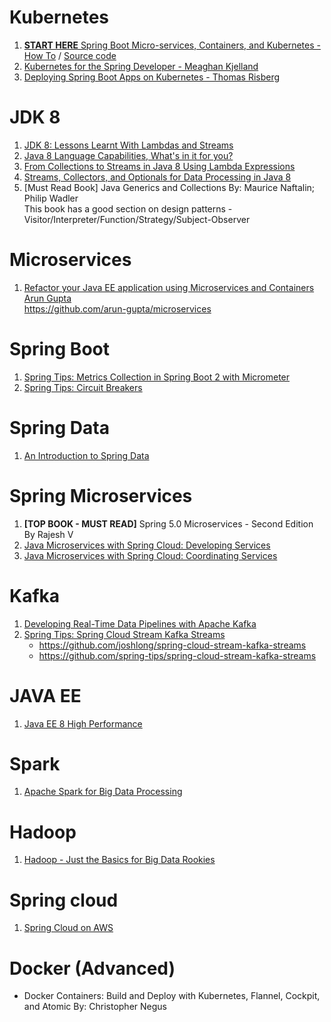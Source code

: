 # Kubernetes
1. [**START HERE** Spring Boot Micro-services, Containers, and Kubernetes - How To](https://www.youtube.com/watch?v=Bcs-inRnLDc) / [Source code](https://github.com/saturnism/spring-boot-docker/tree/master/examples)
2. [Kubernetes for the Spring Developer - Meaghan Kjelland](https://www.youtube.com/watch?v=OsWXtVbTnv0)
3. [Deploying Spring Boot Apps on Kubernetes - Thomas Risberg](https://www.youtube.com/watch?v=RelPurLZnII)

# JDK 8
1. [JDK 8: Lessons Learnt With Lambdas and Streams](https://www.youtube.com/watch?v=wZKmA6XodNE)
2. [Java 8 Language Capabilities, What's in it for you?](https://www.youtube.com/watch?v=j9nj5dTo54Q)
3. [From Collections to Streams in Java 8 Using Lambda Expressions](https://app.pluralsight.com/library/courses/java-8-lambda-expressions-collections-streams)
4. [Streams, Collectors, and Optionals for Data Processing in Java 8](https://app.pluralsight.com/library/courses/java-8-data-processing-streams-collectors-optionals)
5. [Must Read Book] Java Generics and Collections By: Maurice Naftalin; Philip Wadler  
   This book has a good section on design patterns - Visitor/Interpreter/Function/Strategy/Subject-Observer
   
# Microservices
1. [Refactor your Java EE application using Microservices and Containers Arun Gupta](https://learning.oreilly.com/videos/refactor-your-java/9781491950593/9781491950593-video236649)  
   https://github.com/arun-gupta/microservices

# Spring Boot
1. [Spring Tips: Metrics Collection in Spring Boot 2 with Micrometer](https://www.youtube.com/watch?v=JAdxO1XboJY)
2. [Spring Tips: Circuit Breakers](https://www.youtube.com/watch?v=Kc7dDxn9cUg)

# Spring Data
1. [An Introduction to Spring Data](https://www.youtube.com/watch?v=jIae_pcG-9M)

# Spring Microservices
1. **[TOP BOOK - MUST READ]** Spring 5.0 Microservices - Second Edition By Rajesh V
2. [Java Microservices with Spring Cloud: Developing Services](https://app.pluralsight.com/library/courses/java-microservices-spring-cloud-developing-services)
3. [Java Microservices with Spring Cloud: Coordinating Services](https://app.pluralsight.com/library/courses/java-microservices-spring-cloud-coordinating-services)

# Kafka
1. [Developing Real-Time Data Pipelines with Apache Kafka](https://www.youtube.com/watch?v=GRPLRONVDWY)
2. [Spring Tips: Spring Cloud Stream Kafka Streams](https://www.youtube.com/watch?v=YPDzcmqwCNo)  
	- https://github.com/joshlong/spring-cloud-stream-kafka-streams﻿
	- https://github.com/spring-tips/spring-cloud-stream-kafka-streams﻿

# JAVA EE
1. [Java EE 8 High Performance](https://my.safaribooksonline.com/video/-/9781788473613)

# Spark
1. [Apache Spark for Big Data Processing](https://www.youtube.com/watch?v=Zv_mnjYhFAk)

# Hadoop
1. [Hadoop - Just the Basics for Big Data Rookies](https://www.youtube.com/watch?v=xYnS9PQRXTg)

# Spring cloud
1. [Spring Cloud on AWS](https://www.youtube.com/watch?v=Qq3CTHRLEwc)

# Docker (Advanced)
- Docker Containers: Build and Deploy with Kubernetes, Flannel, Cockpit, and Atomic By: Christopher Negus